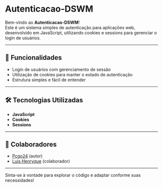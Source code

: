 # Autenticacao-DSWM

Bem-vindo ao **Autenticacao-DSWM**!  
Este é um sistema simples de autenticação para aplicações web, desenvolvido em JavaScript, utilizando cookies e sessions para gerenciar o login de usuários.

---

## 🚀 Funcionalidades

- Login de usuários com gerenciamento de sessão
- Utilização de cookies para manter o estado de autenticação
- Estrutura simples e fácil de entender

---

## 🛠️ Tecnologias Utilizadas

- **JavaScript**
- **Cookies**
- **Sessions**

---

## 👤 Colaboradores

- [Pcgo24](https://github.com/Pcgo24) (autor)
- [Luis Henryque](https://github.com/louiszhh) (colaborador)

---

Sinta-se à vontade para explorar o código e adaptar conforme suas necessidades!
